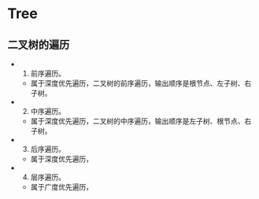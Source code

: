 # Tree

## 二叉树的遍历
   - 1. 前序遍历。 
     - 属于深度优先遍历，二叉树的前序遍历，输出顺序是根节点、左子树、右子树。
   - 2. 中序遍历。 
     - 属于深度优先遍历，二叉树的中序遍历，输出顺序是左子树、根节点、右子树。
   - 3. 后序遍历。
     - 属于深度优先遍历，
   - 4. 层序遍历。
     - 属于广度优先遍历，
